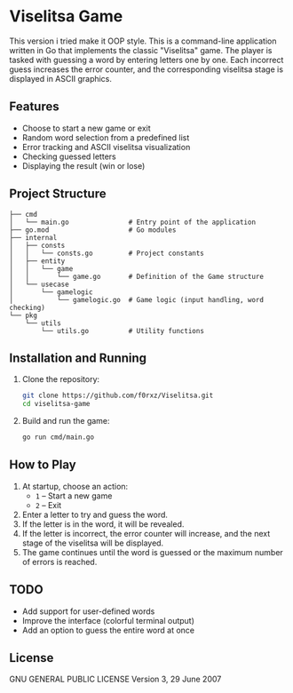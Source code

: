# Viselitsa Game
This version i tried make it OOP style.
This is a command-line application written in Go that implements the classic "Viselitsa" game. The player is tasked with guessing a word by entering letters one by one. Each incorrect guess increases the error counter, and the corresponding viselitsa stage is displayed in ASCII graphics.

## Features
- Choose to start a new game or exit
- Random word selection from a predefined list
- Error tracking and ASCII viselitsa visualization
- Checking guessed letters
- Displaying the result (win or lose)

## Project Structure
```
├── cmd
│   └── main.go               # Entry point of the application
├── go.mod                    # Go modules
├── internal
│   ├── consts
│   │   └── consts.go         # Project constants
│   ├── entity
│   │   └── game
│   │       └── game.go       # Definition of the Game structure
│   └── usecase
│       └── gamelogic
│           └── gamelogic.go  # Game logic (input handling, word checking)
└── pkg
    └── utils
        └── utils.go          # Utility functions
```

## Installation and Running
1. Clone the repository:
   ```sh
   git clone https://github.com/f0rxz/Viselitsa.git
   cd viselitsa-game
   ```
2. Build and run the game:
   ```sh
   go run cmd/main.go
   ```

## How to Play
1. At startup, choose an action:
   - `1` – Start a new game
   - `2` – Exit
2. Enter a letter to try and guess the word.
3. If the letter is in the word, it will be revealed.
4. If the letter is incorrect, the error counter will increase, and the next stage of the viselitsa will be displayed.
5. The game continues until the word is guessed or the maximum number of errors is reached.

## TODO
- Add support for user-defined words
- Improve the interface (colorful terminal output)
- Add an option to guess the entire word at once

## License
GNU GENERAL PUBLIC LICENSE
Version 3, 29 June 2007


